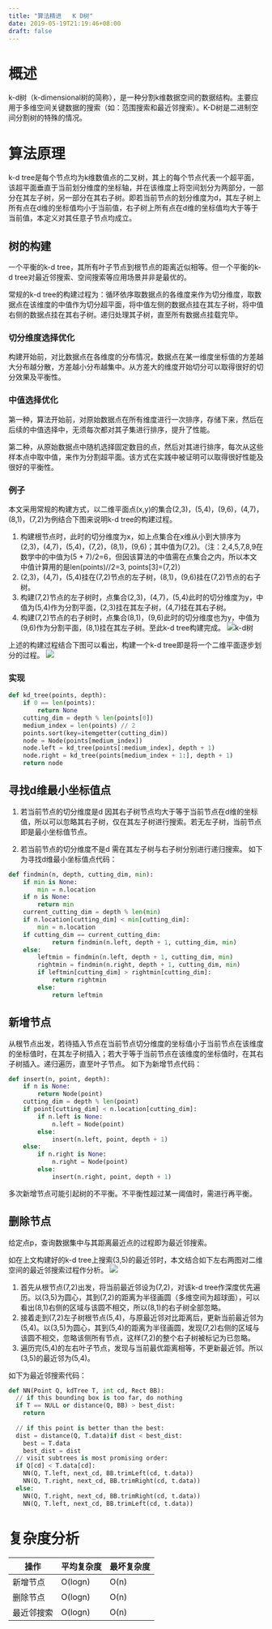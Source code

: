 ```yaml
---
title: "算法精进   K D树"
date: 2019-05-19T21:19:46+08:00
draft: false
---
```


# 概述
k-d树（k-dimensional树的简称），是一种分割k维数据空间的数据结构。主要应用于多维空间关键数据的搜索（如：范围搜索和最近邻搜索）。K-D树是二进制空间分割树的特殊的情况。

# 算法原理
k-d tree是每个节点均为k维数值点的二叉树，其上的每个节点代表一个超平面，该超平面垂直于当前划分维度的坐标轴，并在该维度上将空间划分为两部分，一部分在其左子树，另一部分在其右子树。即若当前节点的划分维度为d，其左子树上所有点在d维的坐标值均小于当前值，右子树上所有点在d维的坐标值均大于等于当前值，本定义对其任意子节点均成立。

## 树的构建
一个平衡的k-d tree，其所有叶子节点到根节点的距离近似相等。但一个平衡的k-d tree对最近邻搜索、空间搜索等应用场景并非是最优的。

常规的k-d tree的构建过程为：循环依序取数据点的各维度来作为切分维度，取数据点在该维度的中值作为切分超平面，将中值左侧的数据点挂在其左子树，将中值右侧的数据点挂在其右子树。递归处理其子树，直至所有数据点挂载完毕。

### 切分维度选择优化
构建开始前，对比数据点在各维度的分布情况，数据点在某一维度坐标值的方差越大分布越分散，方差越小分布越集中。从方差大的维度开始切分可以取得很好的切分效果及平衡性。

### 中值选择优化
第一种，算法开始前，对原始数据点在所有维度进行一次排序，存储下来，然后在后续的中值选择中，无须每次都对其子集进行排序，提升了性能。

第二种，从原始数据点中随机选择固定数目的点，然后对其进行排序，每次从这些样本点中取中值，来作为分割超平面。该方式在实践中被证明可以取得很好性能及很好的平衡性。

### 例子
本文采用常规的构建方式，以二维平面点(x,y)的集合(2,3)，(5,4)，(9,6)，(4,7)，(8,1)，(7,2)为例结合下图来说明k-d tree的构建过程。

1. 构建根节点时，此时的切分维度为x，如上点集合在x维从小到大排序为(2,3)，(4,7)，(5,4)，(7,2)，(8,1)，(9,6)；其中值为(7,2)。（注：2,4,5,7,8,9在数学中的中值为(5 + 7)/2=6，但因该算法的中值需在点集合之内，所以本文中值计算用的是len(points)//2=3, points\[3\]=(7,2)）
2. (2,3)，(4,7)，(5,4)挂在(7,2)节点的左子树，(8,1)，(9,6)挂在(7,2)节点的右子树。
3. 构建(7,2)节点的左子树时，点集合(2,3)，(4,7)，(5,4)此时的切分维度为y，中值为(5,4)作为分割平面，(2,3)挂在其左子树，(4,7)挂在其右子树。
4. 构建(7,2)节点的右子树时，点集合(8,1)，(9,6)此时的切分维度也为y，中值为(9,6)作为分割平面，(8,1)挂在其左子树。至此k-d tree构建完成。
![k-d树](http://ww2.sinaimg.cn/large/006tNc79ly1g36y5azze7j30d008zdgl.jpg)

上述的构建过程结合下图可以看出，构建一个k-d tree即是将一个二维平面逐步划分的过程。
![](http://ww4.sinaimg.cn/large/006tNc79ly1g36y5vgq1hj30ci0cn74z.jpg)

### 实现
```python
def kd_tree(points, depth):
    if 0 == len(points):
        return None
    cutting_dim = depth % len(points[0])
    medium_index = len(points) // 2
    points.sort(key=itemgetter(cutting_dim))
    node = Node(points[medium_index])
    node.left = kd_tree(points[:medium_index], depth + 1)
    node.right = kd_tree(points[medium_index + 1:], depth + 1)
    return node
```

## 寻找d维最小坐标值点
1. 若当前节点的切分维度是d
因其右子树节点均大于等于当前节点在d维的坐标值，所以可以忽略其右子树，仅在其左子树进行搜索。若无左子树，当前节点即是最小坐标值节点。

2. 若当前节点的切分维度不是d
需在其左子树与右子树分别进行递归搜索。
如下为寻找d维最小坐标值点代码：
```python
def findmin(n, depth, cutting_dim, min):
    if min is None:
        min = n.location
    if n is None:
        return min
    current_cutting_dim = depth % len(min)
    if n.location[cutting_dim] < min[cutting_dim]:
        min = n.location
    if cutting_dim == current_cutting_dim:
            return findmin(n.left, depth + 1, cutting_dim, min)
    else:
        leftmin = findmin(n.left, depth + 1, cutting_dim, min)
        rightmin = findmin(n.right, depth + 1, cutting_dim, min)
        if leftmin[cutting_dim] > rightmin[cutting_dim]:
            return rightmin
        else:
            return leftmin
```

## 新增节点
从根节点出发，若待插入节点在当前节点切分维度的坐标值小于当前节点在该维度的坐标值时，在其左子树插入；若大于等于当前节点在该维度的坐标值时，在其右子树插入。递归遍历，直至叶子节点。
如下为新增节点代码：

```python
def insert(n, point, depth):
    if n is None:
        return Node(point)
    cutting_dim = depth % len(point)
    if point[cutting_dim] < n.location[cutting_dim]:
        if n.left is None:
            n.left = Node(point)
        else:
            insert(n.left, point, depth + 1)
    else:
        if n.right is None:
            n.right = Node(point)
        else:
            insert(n.right, point, depth + 1)
```
多次新增节点可能引起树的不平衡。不平衡性超过某一阈值时，需进行再平衡。

## 删除节点
给定点p，查询数据集中与其距离最近点的过程即为最近邻搜索。

如在上文构建好的k-d tree上搜索(3,5)的最近邻时，本文结合如下左右两图对二维空间的最近邻搜索过程作分析。
![](http://ww2.sinaimg.cn/large/006tNc79ly1g36yahglo5j30d00blwg2.jpg)

1. 首先从根节点(7,2)出发，将当前最近邻设为(7,2)，对该k-d tree作深度优先遍历。以(3,5)为圆心，其到(7,2)的距离为半径画圆（多维空间为超球面），可以看出(8,1)右侧的区域与该圆不相交，所以(8,1)的右子树全部忽略。
2. 接着走到(7,2)左子树根节点(5,4)，与原最近邻对比距离后，更新当前最近邻为(5,4)。以(3,5)为圆心，其到(5,4)的距离为半径画圆，发现(7,2)右侧的区域与该圆不相交，忽略该侧所有节点，这样(7,2)的整个右子树被标记为已忽略。
3. 遍历完(5,4)的左右叶子节点，发现与当前最优距离相等，不更新最近邻。所以(3,5)的最近邻为(5,4)。

如下为最近邻搜索代码：

```python
def NN(Point Q, kdTree T, int cd, Rect BB):
  // if this bounding box is too far, do nothing
  if T == NULL or distance(Q, BB) > best_dist:
    return   
  
  // if this point is better than the best: 
  dist = distance(Q, T.data)if dist < best_dist:       
    best = T.data      
    best_dist = dist   
  // visit subtrees is most promising order:
  if Q[cd] < T.data[cd]:      
    NN(Q, T.left, next_cd, BB.trimLeft(cd, t.data))      
    NN(Q, T.right, next_cd, BB.trimRight(cd, t.data))
  else:     
    NN(Q, T.right, next_cd, BB.trimRight(cd, t.data))      
    NN(Q, T.left, next_cd, BB.trimLeft(cd, t.data))
```



# 复杂度分析

| 操作       | 平均复杂度 | 最坏复杂度 |
| ---------- | ---------- | ---------- |
| 新增节点   | O(logn)    | O(n)       |
| 删除节点   | O(logn)    | O(n)       |
| 最近邻搜索 | O(logn)    | O(n)       |